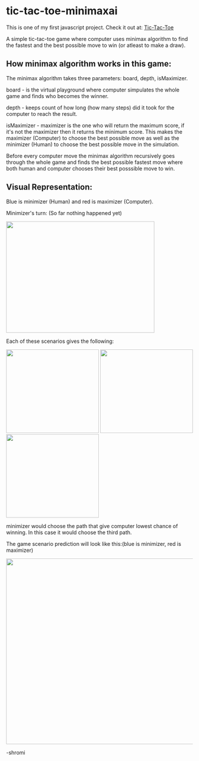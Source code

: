 # tic-tac-toe-minimaxai
This is one of my first javascript project. Check it out at: [Tic-Tac-Toe](https://shr0mi.github.io/tic-tac-toe-minimaxai/)

A simple tic-tac-toe game where computer uses minimax algorithm to find the fastest and the best possible move to win (or atleast to make a draw).

## How minimax algorithm works in this game:
The minimax algorithm takes three parameters: board, depth, isMaximizer.

board - is the virtual playground where computer simpulates the whole game and finds who becomes the winner.

depth - keeps count of how long (how many steps) did it took for the computer to reach the result.

isMaximizer - maximizer is the one who will return the maximum score, if it's not the maximizer then it returns the minimum score. This makes the maximizer (Computer) to choose the best possible move as well as the minimizer (Human) to choose the best possible move in the simulation.

Before every computer move the minimax algorithm recursively goes through the whole game and finds the best possible fastest move where both human and computer chooses their best posssible move to win.

## Visual Representation:
Blue is minimizer (Human) and red is maximizer (Computer).

Minimizer's turn: (So far nothing happened yet)

<img src="https://github.com/shr0mi/tic-tac-toe-minimaxai/blob/main/Images/image844-83.png" width="400" height="300" />

Each of these scenarios gives the following:

<p float="left">
  <img src="https://github.com/shr0mi/tic-tac-toe-minimaxai/blob/main/Images/image2.png" width="250" height="225" />
  <img src="https://github.com/shr0mi/tic-tac-toe-minimaxai/blob/main/Images/image3.png" width="250" height="225" />
  <img src="https://github.com/shr0mi/tic-tac-toe-minimaxai/blob/main/Images/image4.png" width="250" height="225" />
</p>

minimizer would choose the path that give computer lowest chance of winning. In this case it would choose the third path. 

The game scenario prediction will look like this:(blue is minimizer, red is maximizer)

<img src="https://github.com/shr0mi/tic-tac-toe-minimaxai/blob/main/Images/image5.png" width="600" height="500" />
 
 -shromi
